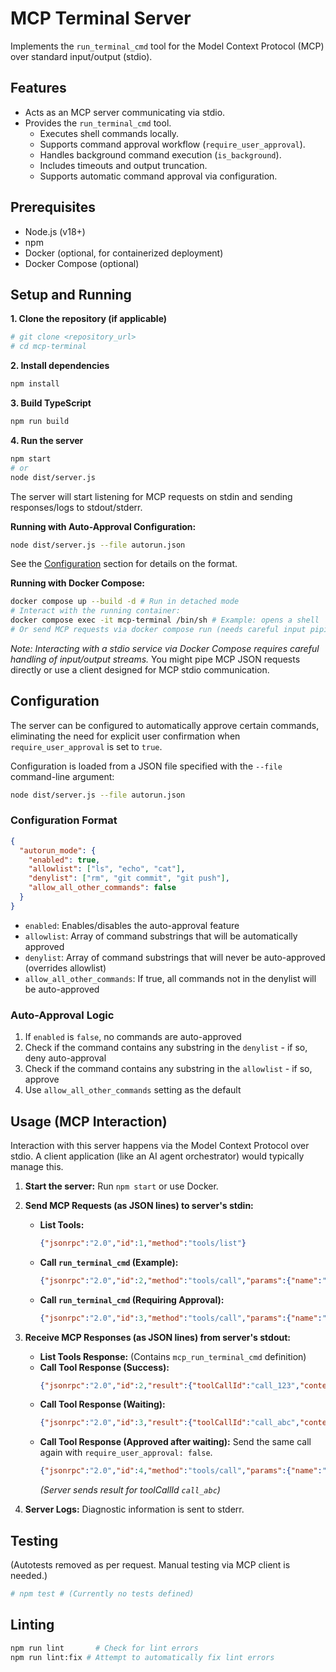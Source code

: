 # MCP Terminal Server

Implements the `run_terminal_cmd` tool for the Model Context Protocol (MCP) over standard input/output (stdio).

## Features

*   Acts as an MCP server communicating via stdio.
*   Provides the `run_terminal_cmd` tool.
    *   Executes shell commands locally.
    *   Supports command approval workflow (`require_user_approval`).
    *   Handles background command execution (`is_background`).
    *   Includes timeouts and output truncation.
    *   Supports automatic command approval via configuration.

## Prerequisites

*   Node.js (v18+)
*   npm
*   Docker (optional, for containerized deployment)
*   Docker Compose (optional)

## Setup and Running

**1. Clone the repository (if applicable)**

```bash
# git clone <repository_url>
# cd mcp-terminal
```

**2. Install dependencies**

```bash
npm install
```

**3. Build TypeScript**

```bash
npm run build
```

**4. Run the server**

```bash
npm start
# or
node dist/server.js
```

The server will start listening for MCP requests on stdin and sending responses/logs to stdout/stderr.

**Running with Auto-Approval Configuration:**

```bash
node dist/server.js --file autorun.json
```

See the [Configuration](#configuration) section for details on the format.

**Running with Docker Compose:**

```bash
docker compose up --build -d # Run in detached mode
# Interact with the running container:
docker compose exec -it mcp-terminal /bin/sh # Example: opens a shell
# Or send MCP requests via docker compose run (needs careful input piping)
```
*Note: Interacting with a stdio service via Docker Compose requires careful handling of input/output streams.* You might pipe MCP JSON requests directly or use a client designed for MCP stdio communication.

## Configuration

The server can be configured to automatically approve certain commands, eliminating the need for explicit user confirmation when `require_user_approval` is set to `true`.

Configuration is loaded from a JSON file specified with the `--file` command-line argument:

```bash
node dist/server.js --file autorun.json
```

### Configuration Format

```json
{
  "autorun_mode": {
    "enabled": true,
    "allowlist": ["ls", "echo", "cat"],
    "denylist": ["rm", "git commit", "git push"],
    "allow_all_other_commands": false
  }
}
```

- `enabled`: Enables/disables the auto-approval feature
- `allowlist`: Array of command substrings that will be automatically approved
- `denylist`: Array of command substrings that will never be auto-approved (overrides allowlist)
- `allow_all_other_commands`: If true, all commands not in the denylist will be auto-approved

### Auto-Approval Logic

1. If `enabled` is `false`, no commands are auto-approved
2. Check if the command contains any substring in the `denylist` - if so, deny auto-approval
3. Check if the command contains any substring in the `allowlist` - if so, approve
4. Use `allow_all_other_commands` setting as the default

## Usage (MCP Interaction)

Interaction with this server happens via the Model Context Protocol over stdio.
A client application (like an AI agent orchestrator) would typically manage this.

1.  **Start the server:** Run `npm start` or use Docker.
2.  **Send MCP Requests (as JSON lines) to server's stdin:**

    *   **List Tools:**
        ```json
        {"jsonrpc":"2.0","id":1,"method":"tools/list"}
        ```

    *   **Call `run_terminal_cmd` (Example):**
        ```json
        {"jsonrpc":"2.0","id":2,"method":"tools/call","params":{"name":"mcp_run_terminal_cmd","id":"call_123","arguments":{"command":"echo Hello MCP","explanation":"Simple echo command","is_background":false,"require_user_approval":false}}}
        ```

    *   **Call `run_terminal_cmd` (Requiring Approval):**
        ```json
        {"jsonrpc":"2.0","id":3,"method":"tools/call","params":{"name":"mcp_run_terminal_cmd","id":"call_abc","arguments":{"command":"ls -la","explanation":"List files","is_background":false,"require_user_approval":true}}}
        ```

3.  **Receive MCP Responses (as JSON lines) from server's stdout:**

    *   **List Tools Response:** (Contains `mcp_run_terminal_cmd` definition)
    *   **Call Tool Response (Success):**
        ```json
        {"jsonrpc":"2.0","id":2,"result":{"toolCallId":"call_123","content":[{"type":"text","text":"{\"stdout\":\"Hello MCP\\n\",\"stderr\":\"\",\"exitCode\":0}"}]}}
        ```
    *   **Call Tool Response (Waiting):**
        ```json
        {"jsonrpc":"2.0","id":3,"result":{"toolCallId":"call_abc","content":[{"type":"text","text":"{\"status\":\"waiting_for_approval\"}"}]}}
        ```
    *   **Call Tool Response (Approved after waiting):** Send the same call again with `require_user_approval: false`.
        ```json
        {"jsonrpc":"2.0","id":4,"method":"tools/call","params":{"name":"mcp_run_terminal_cmd","id":"call_abc","arguments":{"command":"ls -la","explanation":"List files","is_background":false,"require_user_approval":false}}}
        ```
        *(Server sends result for toolCallId `call_abc`)*

4.  **Server Logs:** Diagnostic information is sent to stderr.

## Testing

(Autotests removed as per request. Manual testing via MCP client is needed.)

```bash
# npm test # (Currently no tests defined)
```

## Linting

```bash
npm run lint       # Check for lint errors
npm run lint:fix # Attempt to automatically fix lint errors
```

